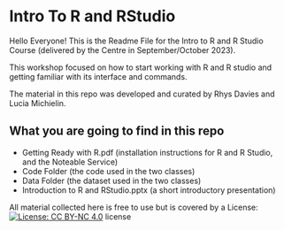 # Intro To R and RStudio

Hello Everyone! This is the Readme File for the Intro to R and R Studio Course (delivered by the Centre in September/October 2023).

This workshop focused on how to start working with R and R studio and getting familiar with its interface and commands.

The material in this repo was developed and curated by Rhys Davies and Lucia Michielin.

## What you are going to find in this repo

- Getting Ready with R.pdf (installation instructions for R and R Studio, and the Noteable Service)
- Code Folder (the code used in the two classes)
- Data Folder (the dataset used in the two classes)
- Introduction to R and RStudio.pptx (a short introductory presentation)


All material collected here is free to use but is covered by a License: [![License: CC BY-NC 4.0](https://licensebuttons.net/l/by-nc/4.0/80x15.png)](https://creativecommons.org/licenses/by-nc/4.0/) license
